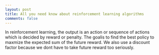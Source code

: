 ```yaml
---
layout: post
title: All you need know about reinforcement learning algorithms
comments: false
---
```

In reinforcement learning, the output is an action or sequence of actions which is decided by reward or penalty. The goalis to find the best policy to maxmize the expected sum of the future reward. We also use a discount factor because we dont have to take future reward too seriously.

